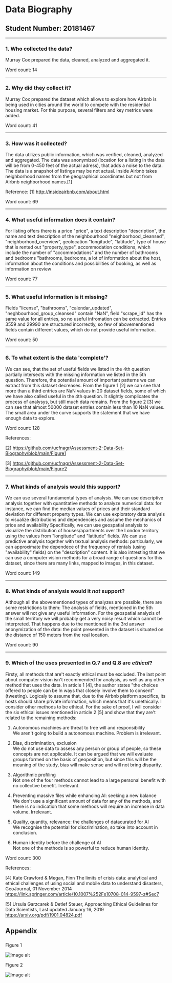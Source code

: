 # Data Biography

## Student Number: 20181467

---

### 1. Who collected the data?

Murray Cox prepared the data, cleaned, analyzed and aggregated it.

Word count: 14

---

### 2. Why did they collect it?

Murray Cox prepared the dataset which allows to explore how Airbnb is being used in cities around the world to compete with the residential housing
market. For this purpose, several filters and key metrics were added.

Word count: 41

---

### 3. How was it collected?

The data utilizes public information, which was verified, cleaned, analyzed and aggregated. The data was anonymized (location for a listing in the data will
be from 0-450 feet of the actual adress), that adds a noise to the data. The data is a snapshot of listings may be not actual. Inside Airbnb takes neighborhood names from the geographical coordinates but not from Airbnb neighborhood names.[1]

Reference:
[1] http://insideairbnb.com/about.html

Word count: 69

---

### 4. What useful information does it contain?


For listing offers there is a price "price", a text description "description", the name and text description of the neighbourhood "neighborhood_cleansed", "neighborhood_overview", geolocation "longitude", "latitude", type of house that is rented out "property_type", accommodation conditions, which include the number of "accommodations" and the number of bathrooms and bedrooms "bathrooms, bedrooms, a lot of information about the host, information about the conditions and possibilities of booking, as well as information on review

Word count: 77

---

### 5. What useful information is it missing?

Fields "license", "bathrooms", "calendar_updated", "neghbourhood_group_cleansed" contain "NaN", field "scrape_id" has the same value for all entries, so
no useful infromation can be extracted. Entries 3559 and 29990 are structured incorrectly, so few of abovementioned fields
contain different values, which do not provide useful information.

Word count: 50

---

### 6. To what extent is the data 'complete'?

We can see, that the set of useful fields we listed in the 4th question partially intersects with the missing information we listed in the 5th question.
Therefore, the potential amount of important patterns we can extract from this dataset decreases. From the figure 1 [2] we can see that more than a third
entries are NaN values in 20 dataset fields, some of which we have also called useful in the 4th question. It slightly complicates the process of analysys, but
still much data remains. From the figure 2 [3] we can see that almost 50000 dataset entries contain less than 10 NaN values. The small area under the curve
supports the statement that we have enough data to explore.

Word count: 128

References:

[2] https://github.com/ucfnagr/Assessment-2-Data-Set-Biography/blob/main/Figure1

[3] https://github.com/ucfnagr/Assessment-2-Data-Set-Biography/blob/main/Figure2


---

### 7. What kinds of analysis would this support?

We can use several fundamental types of analysis.
We can use descriptive analysis together with quantitative methods to analyze numerical data: for instance, we can find the median values of prices and their standard deviation for different property types.
We can use exploratory data analysis to visualize distributions and dependencies and assume the mechanics of price and availability
Specifically, we can use geospatial analysis to visualize the distribution of houses/apartments over the London territory using the values from "longitude" and "latitude" fields.
We can use predictive analysis together with textual analysis methods: particularly, we can approximate the dependece of the frequency of rentals (using "availability" fields) on the "description" content.
It is also intresting that we can use a computer vision methods for a broad range of questions for this dataset, since there are many links, mapped to images, in this dataset.

Word count: 149

---

### 8. What kinds of analysis would it _not_ support?

Although all the abovementioned types of analyzes are possible, there are some restrictions to them:
The analysis of fields, mentioned in the 5th answer will not give any useful information.
For the geospatial analyzis of the small territory we will probably get a very noisy result which cannot be interpreted. That happens due to the mentioned in the 3rd answer anonymization of the data: the point presented in the dataset is situated on the distance of 150 meters from the real location.

Word count: 90

---

### 9. Which of the uses presented in Q.7 and Q.8 are _ethical_?

Firsty, all methods that are't exactly ethical must be excluded. The last point about computer vision isn't recommended for analysis, as well as any other method that uses the data. In article 1 [4], the author states "the choices offered to people can be In ways that closely involve them to consent" (tweeting). Logicaly to assume that, due to the Airbnb platform specifics, its hosts should share private information, which means that it's unethically.
I consider other methods to be ethical. For the sake of proof, I will consider the six ethical issues mentioned in article 2 [5] and show that they are't related to the remaining methods:
1. Autonomous machines are threat to free will and responsibility  
We aren't going to build a autonomous machine. Problem is irrelevant.

2. Bias, discrimination, exclusion  
We do not use data to assess any person or group of people, so these concepts are not applicable. It can be argued that we will evaluate groups formed on the basis of geoposition, but since this will be the meaning of the study, bias will make sense and will not bring disparity.

3. Algorithmic profiling  
Not one of the four methods cannot lead to a large personal benefit with no collective benefit. Irrelevant.
 
4. Preventing massive files while enhancing AI: seeking a new balance  
We don't use a significant amount of data for any of the methods, and there is no indication that some methods will require an increase in data volume. Irrelevant.

5. Quality, quantity, relevance: the challenges of datacurated for AI  
We recognise the potential for discrimination, so take into account in conclusion.

6. Human identity before the challenge of AI   
Not one of the methods is so powerful to reduce human identity.

Word count: 300

References:

[4] Kate Crawford & Megan, Finn The limits of crisis data: analytical and ethical challenges of using social and mobile data to understand disasters, GeoJournal, 01 November 2014
https://link.springer.com/article/10.1007%252Fs10708-014-9597-z#Sec7

[5] Ursula Garzcarek & Detlef Steuer, Approaching Ethical Guidelines for Data Scientists, Last updated January 16, 2019 
https://arxiv.org/pdf/1901.04824.pdf

## Appendix

###  
Figure 1

![Image alt](https://github.com/ucfnagr/Assessment-2-Data-Set-Biography/raw/main/figure1.png)
 
Figure 2

![Image alt](https://github.com/ucfnagr/Assessment-2-Data-Set-Biography/raw/main/figure2.png)
